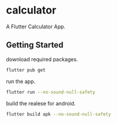 # calculator

A Flutter Calculator App.

## Getting Started

download required packages.
```bash
flutter pub get
```

run the app.
```bash
flutter run --no-sound-null-safety
```

build the realese for android.

```bash
flutter build apk --no-sound-null-safety
```
